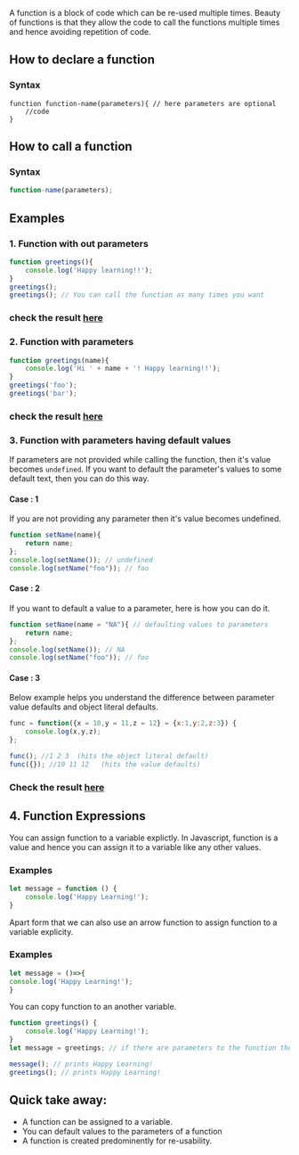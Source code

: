 A function is a block of code which can be re-used multiple times. Beauty of functions is that they allow the code to call the functions multiple times and hence avoiding repetition of code.

## How to declare a function

### Syntax 
```javacript
function function-name(parameters){ // here parameters are optional
    //code
}
```

## How to call a function

### Syntax
```javascript
function-name(parameters);
```

## Examples

### 1. Function with out parameters

```javascript
function greetings(){
    console.log('Happy learning!!');
}
greetings();
greetings(); // You can call the function as many times you want
```
### check the result [here](https://onecompiler.com/javascript/3vhq6gvf4)

### 2. Function with parameters

```javascript
function greetings(name){
    console.log('Hi ' + name + '! Happy learning!!');
}
greetings('foo');
greetings('bar'); 
```
### check the result [here](https://onecompiler.com/javascript/3vhq64g82)

### 3.  Function with parameters having default values

If parameters are not provided while calling the function, then it's value becomes `undefined`.  If you want to default the parameter's values to some default text, then you can do this way.

#### Case : 1

If you are not providing any parameter then it's value becomes undefined.

```javascript
function setName(name){ 
	return name;
};
console.log(setName()); // undefined
console.log(setName("foo")); // foo
```
#### Case : 2

If you want to default a value to a parameter, here is how you can do it.

```javascript
function setName(name = "NA"){ // defaulting values to parameters
	return name;
};
console.log(setName()); // NA
console.log(setName("foo")); // foo
```
#### Case : 3

Below example helps you understand the difference between parameter value defaults and object literal defaults. 

```javascript
func = function({x = 10,y = 11,z = 12} = {x:1,y:2,z:3}) {
    console.log(x,y,z);
};

func(); //1 2 3  (hits the object literal default)
func({}); //10 11 12   (hits the value defaults)
```
### Check the result [here](https://onecompiler.com/javascript/3vhq7skve) 

## 4. Function Expressions

You can assign function to a variable explictly.  In Javascript, function is a value and hence you can assign it to a variable like any other values.

### Examples

```javascript
let message = function () {
    console.log('Happy Learning!');
}
```
Apart form that we can also use  an arrow function to assign function to a variable explicity.

### Examples
```javascript
let message = ()=>{
console.log('Happy Learning!');
}
```
You can copy function to an another variable.

```javascript
function greetings() {
    console.log('Happy Learning!');
}
let message = greetings; // if there are parameters to the function then you should specify greetings();

message(); // prints Happy Learning!
greetings(); // prints Happy Learning!
```

## Quick take away:

* A function can be assigned to a variable.
* You can default values to the parameters of a function
* A function is created predominently for re-usability.
